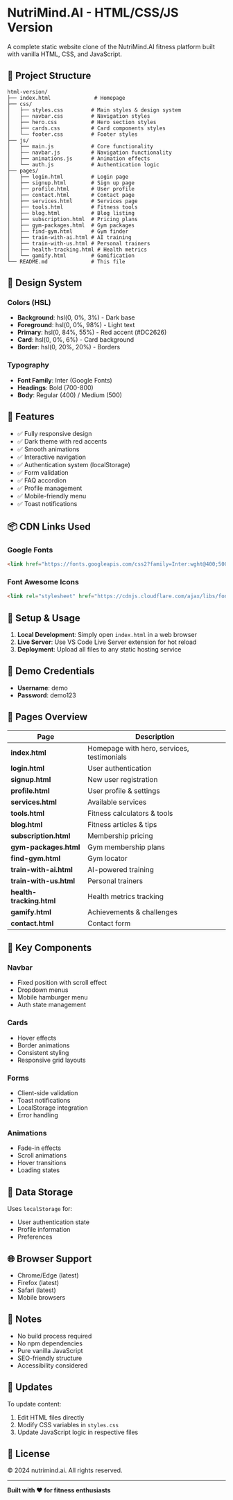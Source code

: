 # NutriMind.AI - HTML/CSS/JS Version

A complete static website clone of the NutriMind.AI fitness platform built with vanilla HTML, CSS, and JavaScript.

## 📁 Project Structure

```
html-version/
├── index.html              # Homepage
├── css/
│   ├── styles.css         # Main styles & design system
│   ├── navbar.css         # Navigation styles
│   ├── hero.css           # Hero section styles
│   ├── cards.css          # Card components styles
│   └── footer.css         # Footer styles
├── js/
│   ├── main.js            # Core functionality
│   ├── navbar.js          # Navigation functionality
│   ├── animations.js      # Animation effects
│   └── auth.js            # Authentication logic
├── pages/
│   ├── login.html         # Login page
│   ├── signup.html        # Sign up page
│   ├── profile.html       # User profile
│   ├── contact.html       # Contact page
│   ├── services.html      # Services page
│   ├── tools.html         # Fitness tools
│   ├── blog.html          # Blog listing
│   ├── subscription.html  # Pricing plans
│   ├── gym-packages.html  # Gym packages
│   ├── find-gym.html      # Gym finder
│   ├── train-with-ai.html # AI training
│   ├── train-with-us.html # Personal trainers
│   ├── health-tracking.html # Health metrics
│   └── gamify.html        # Gamification
└── README.md              # This file
```

## 🎨 Design System

### Colors (HSL)
- **Background**: hsl(0, 0%, 3%) - Dark base
- **Foreground**: hsl(0, 0%, 98%) - Light text
- **Primary**: hsl(0, 84%, 55%) - Red accent (#DC2626)
- **Card**: hsl(0, 0%, 6%) - Card background
- **Border**: hsl(0, 20%, 20%) - Borders

### Typography
- **Font Family**: Inter (Google Fonts)
- **Headings**: Bold (700-800)
- **Body**: Regular (400) / Medium (500)

## 🚀 Features

- ✅ Fully responsive design
- ✅ Dark theme with red accents
- ✅ Smooth animations
- ✅ Interactive navigation
- ✅ Authentication system (localStorage)
- ✅ Form validation
- ✅ FAQ accordion
- ✅ Profile management
- ✅ Mobile-friendly menu
- ✅ Toast notifications

## 📦 CDN Links Used

### Google Fonts
```html
<link href="https://fonts.googleapis.com/css2?family=Inter:wght@400;500;600;700;800&display=swap" rel="stylesheet">
```

### Font Awesome Icons
```html
<link rel="stylesheet" href="https://cdnjs.cloudflare.com/ajax/libs/font-awesome/6.5.1/css/all.min.css">
```

## 🔧 Setup & Usage

1. **Local Development**: Simply open `index.html` in a web browser
2. **Live Server**: Use VS Code Live Server extension for hot reload
3. **Deployment**: Upload all files to any static hosting service

## 🔐 Demo Credentials

- **Username**: demo
- **Password**: demo123

## 📱 Pages Overview

| Page | Description |
|------|-------------|
| **index.html** | Homepage with hero, services, testimonials |
| **login.html** | User authentication |
| **signup.html** | New user registration |
| **profile.html** | User profile & settings |
| **services.html** | Available services |
| **tools.html** | Fitness calculators & tools |
| **blog.html** | Fitness articles & tips |
| **subscription.html** | Membership pricing |
| **gym-packages.html** | Gym membership plans |
| **find-gym.html** | Gym locator |
| **train-with-ai.html** | AI-powered training |
| **train-with-us.html** | Personal trainers |
| **health-tracking.html** | Health metrics tracking |
| **gamify.html** | Achievements & challenges |
| **contact.html** | Contact form |

## 🎯 Key Components

### Navbar
- Fixed position with scroll effect
- Dropdown menus
- Mobile hamburger menu
- Auth state management

### Cards
- Hover effects
- Border animations
- Consistent styling
- Responsive grid layouts

### Forms
- Client-side validation
- Toast notifications
- LocalStorage integration
- Error handling

### Animations
- Fade-in effects
- Scroll animations
- Hover transitions
- Loading states

## 💾 Data Storage

Uses `localStorage` for:
- User authentication state
- Profile information
- Preferences

## 🌐 Browser Support

- Chrome/Edge (latest)
- Firefox (latest)
- Safari (latest)
- Mobile browsers

## 📝 Notes

- No build process required
- No npm dependencies
- Pure vanilla JavaScript
- SEO-friendly structure
- Accessibility considered

## 🔄 Updates

To update content:
1. Edit HTML files directly
2. Modify CSS variables in `styles.css`
3. Update JavaScript logic in respective files

## 📄 License

© 2024 nutrimind.ai. All rights reserved.

---

**Built with ❤️ for fitness enthusiasts**